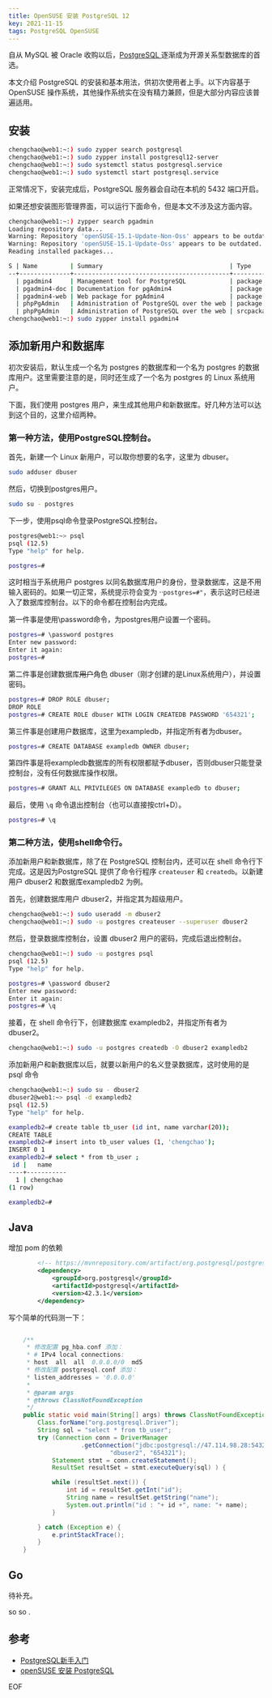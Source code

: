 ```yaml
---
title: OpenSUSE 安装 PostgreSQL 12
key: 2021-11-15
tags: PostgreSQL OpenSUSE
---
```




自从 MySQL 被 Oracle 收购以后，[PostgreSQL ](https://www.postgresql.org/) 逐渐成为开源关系型数据库的首选。

本文介绍 PostgreSQL 的安装和基本用法，供初次使用者上手。以下内容基于 OpenSUSE 操作系统，其他操作系统实在没有精力兼顾，但是大部分内容应该普遍适用。

<!--more-->

## 安装

```bash
chengchao@web1:~:) sudo zypper search postgresql
chengchao@web1:~:) sudo zypper install postgresql12-server
chengchao@web1:~:) sudo systemctl status postgresql.service 
chengchao@web1:~:) sudo systemctl start postgresql.service 
```

正常情况下，安装完成后，PostgreSQL 服务器会自动在本机的 5432 端口开启。

如果还想安装图形管理界面，可以运行下面命令，但是本文不涉及这方面内容。

```bash
chengchao@web1:~:) zypper search pgadmin
Loading repository data...
Warning: Repository 'openSUSE-15.1-Update-Non-Oss' appears to be outdated. Consider using a different mirror or server.
Warning: Repository 'openSUSE-15.1-Update-Oss' appears to be outdated. Consider using a different mirror or server.
Reading installed packages...

S | Name         | Summary                                   | Type
--+--------------+-------------------------------------------+-----------
  | pgadmin4     | Management tool for PostgreSQL            | package
  | pgadmin4-doc | Documentation for pgAdmin4                | package
  | pgadmin4-web | Web package for pgAdmin4                  | package
  | phpPgAdmin   | Administration of PostgreSQL over the web | package
  | phpPgAdmin   | Administration of PostgreSQL over the web | srcpackage
chengchao@web1:~:) sudo zypper install pgadmin4
```



## 添加新用户和数据库

初次安装后，默认生成一个名为 postgres 的数据库和一个名为 postgres 的数据库用户。这里需要注意的是，同时还生成了一个名为 postgres 的 Linux 系统用户。

下面，我们使用 postgres 用户，来生成其他用户和新数据库。好几种方法可以达到这个目的，这里介绍两种。

### 第一种方法，使用PostgreSQL控制台。

首先，新建一个 Linux 新用户，可以取你想要的名字，这里为 dbuser。

```bash
sudo adduser dbuser
```

然后，切换到postgres用户。

```bash
sudo su - postgres
```

下一步，使用psql命令登录PostgreSQL控制台。

```bash
postgres@web1:~> psql
psql (12.5)
Type "help" for help.

postgres=# 
```



这时相当于系统用户 postgres 以同名数据库用户的身份，登录数据库，这是不用输入密码的。如果一切正常，系统提示符会变为 ··`postgres=#"`，表示这时已经进入了数据库控制台。以下的命令都在控制台内完成。

第一件事是使用\password命令，为postgres用户设置一个密码。

```bash
postgres=# \password postgres
Enter new password: 
Enter it again: 
postgres=# 
```

第二件事是创建数据库~~用户~~角色 dbuser（刚才创建的是Linux系统用户），并设置密码。

```bash
postgres=# DROP ROLE dbuser;
DROP ROLE
postgres=# CREATE ROLE dbuser WITH LOGIN CREATEDB PASSWORD '654321';
```

第三件事是创建用户数据库，这里为exampledb，并指定所有者为dbuser。

```bash
postgres=# CREATE DATABASE exampledb OWNER dbuser;
```

第四件事是将exampledb数据库的所有权限都赋予dbuser，否则dbuser只能登录控制台，没有任何数据库操作权限。

```bash
postgres=# GRANT ALL PRIVILEGES ON DATABASE exampledb to dbuser;
```

最后，使用 `\q` 命令退出控制台（也可以直接按ctrl+D）。

```bash
postgres=# \q
```

### 第二种方法，使用shell命令行。

添加新用户和新数据库，除了在 PostgreSQL 控制台内，还可以在 shell 命令行下完成。这是因为PostgreSQL 提供了命令行程序 `createuser` 和 `createdb`。以新建用户 dbuser2 和数据库exampledb2 为例。

首先，创建数据库用户 dbuser2，并指定其为超级用户。

```bash
chengchao@web1:~:) sudo useradd -m dbuser2
chengchao@web1:~:) sudo -u postgres createuser --superuser dbuser2
```

然后，登录数据库控制台，设置 dbuser2 用户的密码，完成后退出控制台。

```bash
chengchao@web1:~:) sudo -u postgres psql
psql (12.5)
Type "help" for help.

postgres=# \password dbuser2
Enter new password: 
Enter it again: 
postgres=# \q
```

接着，在 shell 命令行下，创建数据库 exampledb2，并指定所有者为 dbuser2。

```bash
chengchao@web1:~:) sudo -u postgres createdb -O dbuser2 exampledb2
```

添加新用户和新数据库以后，就要以新用户的名义登录数据库，这时使用的是 psql 命令

```bash
chengchao@web1:~:) sudo su - dbuser2
dbuser2@web1:~> psql -d exampledb2
psql (12.5)
Type "help" for help.

exampledb2=# create table tb_user (id int, name varchar(20));
CREATE TABLE
exampledb2=# insert into tb_user values (1, 'chengchao');
INSERT 0 1
exampledb2=# select * from tb_user ;
 id |   name    
----+-----------
  1 | chengchao
(1 row)

exampledb2=# 
```



## Java 

增加 pom 的依赖

```xml
        <!-- https://mvnrepository.com/artifact/org.postgresql/postgresql -->
        <dependency>
            <groupId>org.postgresql</groupId>
            <artifactId>postgresql</artifactId>
            <version>42.3.1</version>
        </dependency>
```

写个简单的代码测一下：

```java

    /**
     * 修改配置 pg_hba.conf 添加：
     * # IPv4 local connections:
     * host  all  all  0.0.0.0/0  md5
     * 修改配置 postgresql.conf 添加：
     * listen_addresses = '0.0.0.0'
     *
     * @param args
     * @throws ClassNotFoundException
     */
    public static void main(String[] args) throws ClassNotFoundException {
        Class.forName("org.postgresql.Driver");
        String sql = "select * from tb_user";
        try (Connection conn = DriverManager
                    .getConnection("jdbc:postgresql://47.114.98.28:5432/exampledb2",
                            "dbuser2", "654321");
            Statement stmt = conn.createStatement();
            ResultSet resultSet = stmt.executeQuery(sql) ) {

            while (resultSet.next()) {
                int id = resultSet.getInt("id");
                String name = resultSet.getString("name");
                System.out.println("id : "+ id +", name: "+ name);
            }

        } catch (Exception e) {
            e.printStackTrace();
        }
    }
```



## Go

待补充。



so so .

## 参考

- [PostgreSQL新手入门](http://www.ruanyifeng.com/blog/2013/12/getting_started_with_postgresql.html)
- [openSUSE 安装 PostgreSQL](https://segmentfault.com/a/1190000010032424)

EOF

